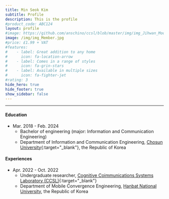```yaml
---
title: Min Seok Kim
subtitle: Profile
description: This is the profile
#product_code: ABC124
layout: profile
#image: https://github.com/anschino/ccsl/blob/master/img/img_Jihwan_Moon.jpg?raw=true
image: /img/img_Member.jpg
#price: £1.99 + VAT
#features:
#    - label: Great addition to any home
#      icon: fa-location-arrow
#    - label: Comes in a range of styles
#      icon: fa-grin-stars
#    - label: Available in multiple sizes
#      icon: fa-fighter-jet
#rating: 3
hide_hero: true
hide_footer: true
show_sidebar: false
---
```


--------------------------------------------------

#### Education
* Mar. 2018	-	Feb. 2024
  * Bachelor of engineering (major: Information and Communication Engineering)
  * Department of Information and Communication Engineering, [Chosun University](http://www.chosun.ac.kr/){:target="_blank"}, the Republic of Korea

#### Experiences
* Apr. 2022 - Oct. 2022
  * Undergraduate researcher, [Cognitive Coimmunications Systems Laboratory (CCSL)](https://anschino.github.io/ccsl){:target="_blank"}
  * Department of Mobile Convergence Engineering, [Hanbat National University](https://www.hanbat.ac.kr/), the Republic of Korea

